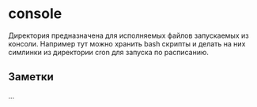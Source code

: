 # console

Директория предназначена для исполняемых файлов запускаемых из консоли.
Например тут можно хранить bash скрипты и делать на них симлинки из директории cron для запуска по расписанию.

## Заметки

...

